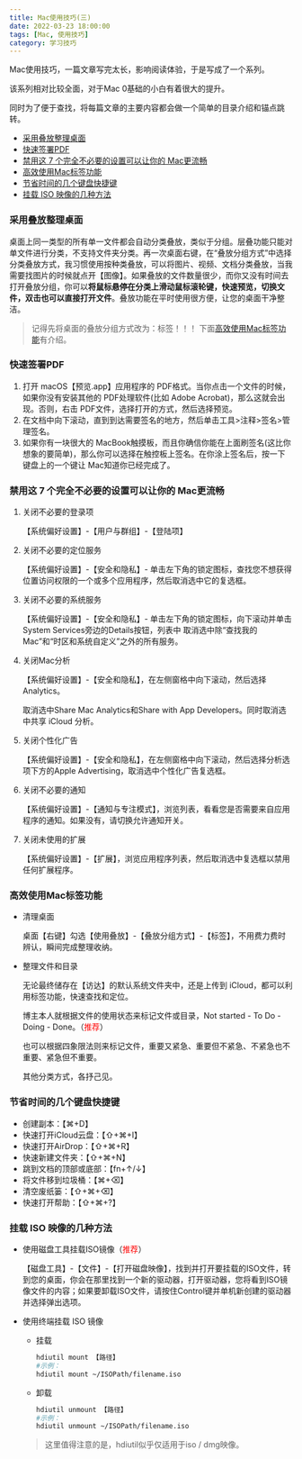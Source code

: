 ```yaml
---
title: Mac使用技巧(三)
date: 2022-03-23 18:00:00
tags: [Mac, 使用技巧]
category: 学习技巧
---
```


Mac使用技巧，一篇文章写完太长，影响阅读体验，于是写成了一个系列。

该系列相对比较全面，对于Mac 0基础的小白有着很大的提升。

同时为了便于查找，将每篇文章的主要内容都会做一个简单的目录介绍和锚点跳转。

- <a href="#target1">采用叠放整理桌面</a>
- <a href="#target2">快速签署PDF</a>
- <a href="#target3">禁用这 7 个完全不必要的设置可以让你的 Mac更流畅</a>
- <a href="#target4">高效使用Mac标签功能</a>
- <a href="#target5">节省时间的几个键盘快捷键</a>
- <a href="#target6">挂载 ISO 映像的几种方法</a>

<!-- more -->

### <a name="target1">采用叠放整理桌面</a>

桌面上同一类型的所有单一文件都会自动分类叠放，类似于分组。层叠功能只能对单文件进行分类，不支持文件夹分类。再一次桌面右键，在“叠放分组方式”中选择分类叠放方式，我习惯使用按种类叠放，可以将图片、视频、文档分类叠放，当我需要找图片的时候就点开【图像】。如果叠放的文件数量很少，而你又没有时间去打开叠放分组，你可以**将鼠标悬停在分类上滑动鼠标滚轮键，快速预览，切换文件，双击也可以直接打开文件**。叠放功能在平时使用很方便，让您的桌面干净整洁。

> 记得先将桌面的叠放分组方式改为：标签！！！
> 下面<a href="#target4">高效使用Mac标签功能</a>有介绍。

### <a name="target2">快速签署PDF</a>

1. 打开 macOS【预览.app】应用程序的 PDF格式。当你点击一个文件的时候，如果你没有安装其他的 PDF处理软件(比如 Adobe Acrobat)，那么这就会出现。否则，右击 PDF文件，选择打开的方式，然后选择预览。 
2. 在文档中向下滚动，直到到达需要签名的地方，然后单击工具>注释>签名>管理签名。 
3. 如果你有一块很大的 MacBook触摸板，而且你确信你能在上面刷签名(这比你想象的要简单)，那么你可以选择在触控板上签名。在你涂上签名后，按一下键盘上的一个键让 Mac知道你已经完成了。

### <a name="target3">禁用这 7 个完全不必要的设置可以让你的 Mac更流畅</a>

1. 关闭不必要的登录项

   【系统偏好设置】-【用户与群组】-【登陆项】

2. 关闭不必要的定位服务

   【系统偏好设置】-【安全和隐私】- 单击左下角的锁定图标，查找您不想获得位置访问权限的一个或多个应用程序，然后取消选中它的复选框。

3. 关闭不必要的系统服务

   【系统偏好设置】-【安全和隐私】- 单击左下角的锁定图标，向下滚动并单击System Services旁边的Details按钮，列表中 取消选中除“查找我的 Mac”和“时区和系统自定义”之外的所有服务。

4. 关闭Mac分析

   【系统偏好设置】-【安全和隐私】，在左侧窗格中向下滚动，然后选择Analytics。

   取消选中Share Mac Analytics和Share with App Developers。同时取消选中共享 iCloud 分析。

5. 关闭个性化广告

   【系统偏好设置】-【安全和隐私】，在左侧窗格中向下滚动，然后选择分析选项下方的Apple Advertising，取消选中个性化广告复选框。

6. 关闭不必要的通知

   【系统偏好设置】-【通知与专注模式】，浏览列表，看看您是否需要来自应用程序的通知。如果没有，请切换允许通知开关。

7. 关闭未使用的扩展

   【系统偏好设置】-【扩展】，浏览应用程序列表，然后取消选中复选框以禁用任何扩展程序。

### <a name="target4">高效使用Mac标签功能</a>

- 清理桌面

  桌面【右键】勾选【使用叠放】-【叠放分组方式】-【标签】，不用费力费时辨认，瞬间完成整理收纳。

- 整理文件和目录

  无论最终储存在【访达】的默认系统文件夹中，还是上传到 iCloud，都可以利用标签功能，快速查找和定位。

  博主本人就根据文件的使用状态来标记文件或目录，Not started - To Do - Doing - Done。（<span style="color:red;">推荐</span>）

  也可以根据四象限法则来标记文件，重要又紧急、重要但不紧急、不紧急也不重要、紧急但不重要。

  其他分类方式，各抒己见。

### <a name="target5">节省时间的几个键盘快捷键</a>

- 创建副本：【⌘+D】
- 快速打开iCloud云盘：【⇧+⌘+I】
- 快速打开AirDrop：【⇧+⌘+R】
- 快速新建文件夹：【⇧+⌘+N】
- 跳到文档的顶部或底部：【fn+↑/↓】
- 将文件移到垃圾桶：【⌘+⌫】
- 清空废纸篓：【⇧+⌘+⌫】
- 快速打开帮助：【⇧+⌘+?】

### <a name="target6">挂载 ISO 映像的几种方法</a>

- 使用磁盘工具挂载ISO镜像（<span style="color:red;">推荐</span>）

  【磁盘工具】-【文件】-【打开磁盘映像】，找到并打开要挂载的ISO文件，转到您的桌面，你会在那里找到一个新的驱动器，打开驱动器，您将看到ISO镜像文件的内容；如果要卸载ISO文件，请按住Control键并单机新创建的驱动器并选择弹出选项。

- 使用终端挂载 ISO 镜像

  - 挂载

    ```bash
    hdiutil mount 【路径】
    #示例：
    hdiutil mount ~/ISOPath/filename.iso
    ```

  - 卸载

    ```bash
    hdiutil unmount 【路径】
    #示例：
    hdiutil unmount ~/ISOPath/filename.iso
    ```

  > 这里值得注意的是，hdiutil似乎仅适用于iso / dmg映像。







